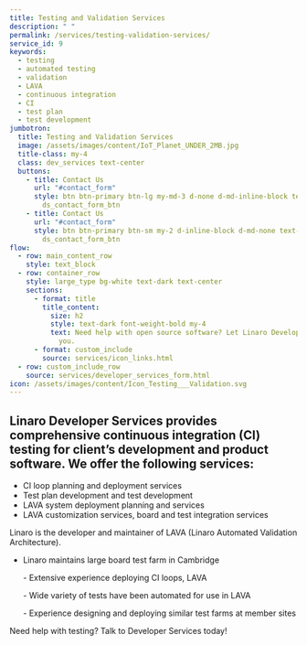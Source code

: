 ```yaml
---
title: Testing and Validation Services
description: " "
permalink: /services/testing-validation-services/
service_id: 9
keywords:
  - testing
  - automated testing
  - validation
  - LAVA
  - continuous integration
  - CI
  - test plan
  - test development
jumbotron:
  title: Testing and Validation Services
  image: /assets/images/content/IoT_Planet_UNDER_2MB.jpg
  title-class: my-4
  class: dev_services text-center
  buttons:
    - title: Contact Us
      url: "#contact_form"
      style: btn btn-primary btn-lg my-md-3 d-none d-md-inline-block text-uppercase
        ds_contact_form_btn
    - title: Contact Us
      url: "#contact_form"
      style: btn btn-primary btn-sm my-2 d-inline-block d-md-none text-uppercase
        ds_contact_form_btn
flow:
  - row: main_content_row
    style: text_block
  - row: container_row
    style: large_type bg-white text-dark text-center
    sections:
      - format: title
        title_content:
          size: h2
          style: text-dark font-weight-bold my-4
          text: Need help with open source software? Let Linaro Developer Services help
            you.
      - format: custom_include
        source: services/icon_links.html
  - row: custom_include_row
    source: services/developer_services_form.html
icon: /assets/images/content/Icon_Testing___Validation.svg
---
```

## Linaro Developer Services provides comprehensive continuous integration (CI) testing for client’s development and product software.  We offer the following services:

* CI loop planning and deployment services
* Test plan development and test development
* LAVA system deployment planning and services
* LAVA customization services, board and test integration services

Linaro is the developer and maintainer of LAVA (Linaro Automated Validation Architecture).

* Linaro maintains large board test farm in Cambridge

  \-  Extensive experience deploying CI loops, LAVA

  \-  Wide variety of tests have been automated for use in LAVA

  \-  Experience designing and deploying similar test farms at member sites

Need help with testing?  Talk to Developer Services today!